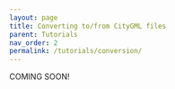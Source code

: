 ```yaml
---
layout: page
title: Converting to/from CityGML files
parent: Tutorials
nav_order: 2
permalink: /tutorials/conversion/
---
```



COMING SOON!